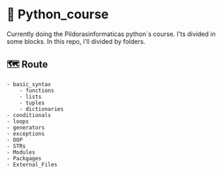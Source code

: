 # 🐍 Python_course

Currently doing the Pildorasinformaticas python´s course. I'ts divided in some blocks. In this repo, i'll divided by folders.

## 🗺 Route

	- basic_syntax
		- functions
		- lists
		- tuples
		- dictionaries
	- conditionals
    - loops 
    - generators
    - exceptions
    - OOP
    - STRs
    - Modules
    - Packgages
    - External_Files
